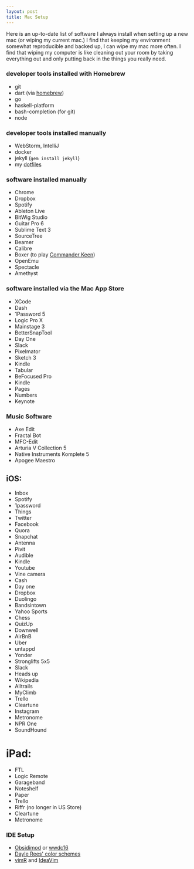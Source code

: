 ```yaml
---
layout: post
title: Mac Setup
---
```

Here is an up-to-date list of software I always install when setting up a new
mac (or wiping my current mac.)  I find that keeping my environment somewhat
reproducible and backed up, I can wipe my mac more often.  I find that wiping my
computer is like cleaning out your room by taking everything out and only
putting back in the things you really need.

### developer tools installed with Homebrew

- git
- dart (via [homebrew][dart-homebrew])
- go
- haskell-platform
- bash-completion (for git)
- node

### developer tools installed manually

- WebStorm, IntelliJ
- docker
- jekyll (`gem install jekyll`)
- my [dotfiles][dotfiles]

### software installed manually

- Chrome
- Dropbox
- Spotify
- Ableton Live
- BitWig Studio
- Guitar Pro 6
- Sublime Text 3
- SourceTree
- Beamer
- Calibre
- Boxer (to play [Commander Keen][commander-keen])
- OpenEmu
- Spectacle
- Amethyst

### software installed via the Mac App Store

- XCode
- Dash
- 1Password 5
- Logic Pro X
- Mainstage 3
- BetterSnapTool
- Day One
- Slack
- Pixelmator
- Sketch 3
- Kindle
- Tabular
- BeFocused Pro
- Kindle
- Pages
- Numbers
- Keynote

### Music Software

- Axe Edit
- Fractal Bot
- MFC-Edit
- Arturia V Collection 5
- Native Instruments Komplete 5
- Apogee Maestro

## iOS:

- Inbox
- Spotify
- 1password
- Things
- Twitter
- Facebook
- Quora
- Snapchat
- Antenna
- Pivit
- Audible
- Kindle
- Youtube
- Vine camera
- Cash
- Day one
- Dropbox
- Duolingo
- Bandsintown
- Yahoo Sports
- Chess
- QuizUp
- Downwell
- AirBnB
- Uber
- untappd
- Yonder
- Stronglifts 5x5
- Slack
- Heads up
- Wikipedia
- Alltrails
- MyClimb
- Trello
- Cleartune
- Instagram
- Metronome
- NPR One
- SoundHound

# iPad:

- FTL
- Logic Remote
- Garageband
- Noteshelf
- Paper
- Trello
- Riffr (no longer in US Store)
- Cleartune
- Metronome

### IDE Setup

- [Obsidimod][obsidimod] or [wwdc16][wwdc16-mod]
- [Dayle Rees' color schemes][colour-schemes]
- [vimR][vimr] and [IdeaVim][idea-vim]

[dart-homebrew]: https://www.dartlang.org/install/mac
[commander-keen]: http://en.wikipedia.org/wiki/Commander_Keen
[obsidimod]: http://color-themes.com/?view=theme&id=563a1a9c80b4acf11273af02
[wwdc16-mod]: http://color-themes.com/?view=theme&id=58921623cc35aa1b00dba3f9
[colour-schemes]: https://github.com/daylerees/colour-schemes
[vimr]: http://vimr.org/
[idea-vim]: https://github.com/JetBrains/ideavim
[dotfiles]: https://github.com/johnpryan/dotfiles

